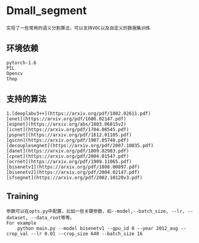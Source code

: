# Dmall_segment
    实现了一些常用的语义分割算法，可以支持VOC以及自定义的数据集训练

## 环境依赖
    pytorch-1.6
    PIL
    Opencv
    thop


## 支持的算法
    1.[deeplabv3++](https://arxiv.org/pdf/1802.02611.pdf)
    [enet](https://arxiv.org/pdf/1606.02147.pdf)
    [espnet](https://arxiv.org/abs/1803.06815v2)
    [icnet](https://arxiv.org/pdf/1704.08545.pdf)
    [pspnet](https://arxiv.org/pdf/1612.01105.pdf)
    [gscnn](https://arxiv.org/pdf/1907.05740.pdf)
    [decouplesegnet](https://arxiv.org/pdf/2007.10035.pdf)
    [danet](https://arxiv.org/pdf/1809.02983.pdf)
    [cpnet](https://arxiv.org/pdf/2004.01547.pdf)
    [ocrnet](https://arxiv.org/pdf/1909.11065.pdf)
    [bisenetv1](https://arxiv.org/pdf/1808.00897.pdf)
    [bisenetv2](https://arxiv.org/pdf/2004.02147.pdf)
    [sfsegnet](https://arxiv.org/pdf/2002.10120v3.pdf)

## Training
    参数可以在opts.py中配置，比如一些关键参数，如--model,--batch_size, --lr, --dataset, --data_root等等。
    For example
        python main.py --model bisenetv1 --gpu_id 0 --year 2012_aug --crop_val --lr 0.01 --crop_size 640 --batch_size 16